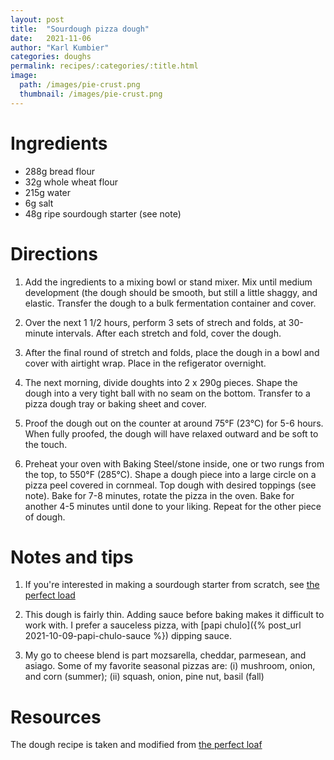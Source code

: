 ```yaml
---
layout: post
title:  "Sourdough pizza dough"
date:   2021-11-06
author: "Karl Kumbier"
categories: doughs
permalink: recipes/:categories/:title.html
image:
  path: /images/pie-crust.png
  thumbnail: /images/pie-crust.png
---
```


# Ingredients

* 288g bread flour
* 32g whole wheat flour
* 215g water
* 6g salt
* 48g ripe sourdough starter (see note)

# Directions

1. Add the ingredients to a mixing bowl or stand mixer. Mix until medium
   development (the dough should be smooth, but still a little shaggy, and
elastic. Transfer the dough to a bulk fermentation container and cover.

2. Over the next 1 1/2 hours, perform 3 sets of strech and folds, at 30-minute
   intervals. After each stretch and fold, cover the dough.  

3. After the final round of stretch and folds, place the dough in a bowl and
   cover with airtight wrap. Place in the refigerator overnight. 

4. The next morning, divide doughts into 2 x 290g pieces. Shape the dough into a
   very tight ball with no seam on the bottom. Transfer to a pizza dough tray or
baking sheet and cover.  

5. Proof the dough out on the counter at around 75°F (23°C) for 5-6 hours. When
   fully proofed, the dough will have relaxed outward and be soft to the touch.

6. Preheat your oven with Baking Steel/stone inside, one or two rungs from the
   top, to 550°F (285°C). Shape a dough piece into a large circle on a pizza
peel covered in cornmeal. Top dough with desired toppings (see note). Bake for
7-8 minutes, rotate the pizza in the oven. Bake for another 4-5 minutes until
done to your liking. Repeat for the other piece of dough.

# Notes and tips

1. If you're interested in making a sourdough starter from scratch, see [the
   perfect
load](https://www.theperfectloaf.com/7-easy-steps-making-incredible-sourdough-starter-scratch/)

2. This dough is fairly thin. Adding sauce before baking makes it difficult to
   work with. I prefer a sauceless pizza, with [papi chulo]({% post_url
2021-10-09-papi-chulo-sauce %}) dipping sauce. 

3. My go to cheese blend is part mozsarella, cheddar, parmesean, and asiago.
   Some of my favorite seasonal pizzas are: (i) mushroom, onion, and corn
(summer); (ii) squash, onion, pine nut, basil (fall)

# Resources

The dough recipe is taken and modified from [the perfect
loaf](https://www.theperfectloaf.com/sourdough-pizza-dough-and-recipes/)

